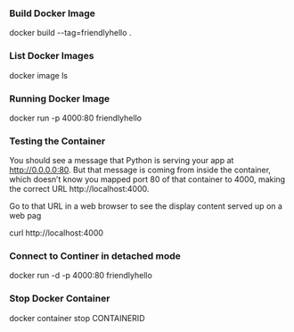 ### Build Docker Image
docker build --tag=friendlyhello .

### List Docker Images
docker image ls

### Running Docker Image
docker run -p 4000:80 friendlyhello

### Testing the Container
You should see a message that Python is serving your app at http://0.0.0.0:80. But that message is coming from inside the container, which doesn’t know you mapped port 80 of that container to 4000, making the correct URL http://localhost:4000.

Go to that URL in a web browser to see the display content served up on a web pag

curl http://localhost:4000

### Connect to Continer in detached mode
docker run -d -p 4000:80 friendlyhello

### Stop Docker Container
docker container stop CONTAINERID